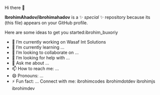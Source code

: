  Hi there 👋


**IbrohimAhadov/ibrohimahadov** is a ✨ _special_ ✨ repository because its  (this file) appears on your GitHub profile.

Here are some ideas to get you started:ibrohim_buxoriy

- 🔭 I’m currently working on Wasaf Int Solutions
- 🌱 I’m currently learning ...
- 👯 I’m looking to collaborate on ...
- 🤔 I’m looking for help with ...
- 💬 Ask me about ...
- 📫 How to reach me: ...
- 😄 Pronouns: ...
- ⚡ Fun fact: ...
Connect with me:
ibrohimcodes ibrohimdotdev ibrohimjs ibrohimdev 
